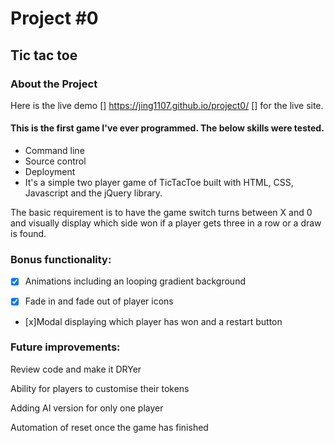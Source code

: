 # Project #0
## Tic tac toe

### About the Project
Here is the live demo []
https://jing1107.github.io/project0/ []
for the live site.



#### This is the first game I've ever programmed. The below skills were tested.

- Command line
- Source control
- Deployment
- It's a simple two player game of TicTacToe built with HTML, CSS, Javascript and the jQuery library.

The basic requirement is to have the game switch turns between X and 0 and visually display which side won if a player gets three in a row or a draw is found.


### Bonus functionality:
- [x] Animations including an looping gradient background

- [x] Fade in and fade out of player icons

- [x]Modal displaying which player has won and a restart     button

### Future improvements:
Review code and make it DRYer

Ability for players to customise their tokens

Adding AI version for only one player

Automation of reset once the game has finished
